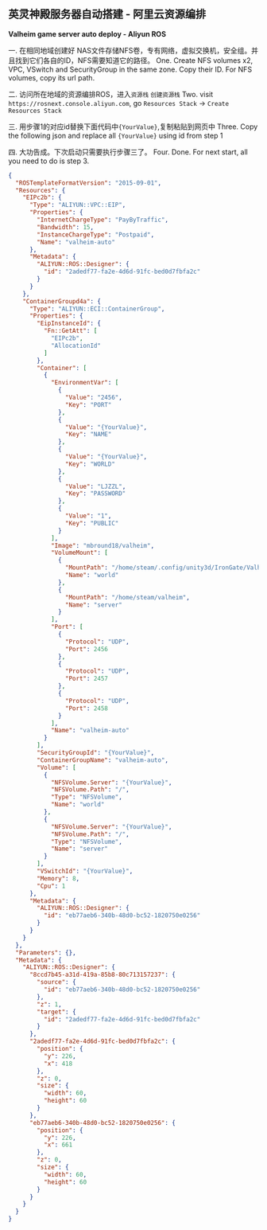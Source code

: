 
## 英灵神殿服务器自动搭建 - 阿里云资源编排
**Valheim game server auto deploy - Aliyun ROS**

一. 在相同地域创建好 NAS文件存储NFS卷，专有网络，虚拟交换机，安全组。并且找到它们各自的ID，NFS需要知道它的路径。
One. Create NFS volumes x2, VPC, VSwitch and SecurityGroup in the same zone. Copy their ID. For NFS volumes, copy its url path.



二. 访问所在地域的资源编排ROS，进入`资源栈` `创建资源栈`
Two. visit `https://rosnext.console.aliyun.com`, go `Resources Stack` -> `Create Resources Stack`



三. 用步骤1的对应id替换下面代码中`{YourValue}`,复制粘贴到网页中
Three. Copy the following json and replace all `{YourValue}` using id from step 1



四. 大功告成。下次启动只需要执行步骤三了。
Four. Done. For next start, all you need to do is step 3.

```json
{
  "ROSTemplateFormatVersion": "2015-09-01",
  "Resources": {
    "EIPc2b": {
      "Type": "ALIYUN::VPC::EIP",
      "Properties": {
        "InternetChargeType": "PayByTraffic",
        "Bandwidth": 15,
        "InstanceChargeType": "Postpaid",
        "Name": "valheim-auto"
      },
      "Metadata": {
        "ALIYUN::ROS::Designer": {
          "id": "2adedf77-fa2e-4d6d-91fc-bed0d7fbfa2c"
        }
      }
    },
    "ContainerGroupd4a": {
      "Type": "ALIYUN::ECI::ContainerGroup",
      "Properties": {
        "EipInstanceId": {
          "Fn::GetAtt": [
            "EIPc2b",
            "AllocationId"
          ]
        },
        "Container": [
          {
            "EnvironmentVar": [
              {
                "Value": "2456",
                "Key": "PORT"
              },
              {
                "Value": "{YourValue}",
                "Key": "NAME"
              },
              {
                "Value": "{YourValue}",
                "Key": "WORLD"
              },
              {
                "Value": "LJZZL",
                "Key": "PASSWORD"
              },
              {
                "Value": "1",
                "Key": "PUBLIC"
              }
            ],
            "Image": "mbround18/valheim",
            "VolumeMount": [
              {
                "MountPath": "/home/steam/.config/unity3d/IronGate/Valheim",
                "Name": "world"
              },
              {
                "MountPath": "/home/steam/valheim",
                "Name": "server"
              }
            ],
            "Port": [
              {
                "Protocol": "UDP",
                "Port": 2456
              },
              {
                "Protocol": "UDP",
                "Port": 2457
              },
              {
                "Protocol": "UDP",
                "Port": 2458
              }
            ],
            "Name": "valheim-auto"
          }
        ],
        "SecurityGroupId": "{YourValue}",
        "ContainerGroupName": "valheim-auto",
        "Volume": [
          {
            "NFSVolume.Server": "{YourValue}",
            "NFSVolume.Path": "/",
            "Type": "NFSVolume",
            "Name": "world"
          },
          {
            "NFSVolume.Server": "{YourValue}",
            "NFSVolume.Path": "/",
            "Type": "NFSVolume",
            "Name": "server"
          }
        ],
        "VSwitchId": "{YourValue}",
        "Memory": 8,
        "Cpu": 1
      },
      "Metadata": {
        "ALIYUN::ROS::Designer": {
          "id": "eb77aeb6-340b-48d0-bc52-1820750e0256"
        }
      }
    }
  },
  "Parameters": {},
  "Metadata": {
    "ALIYUN::ROS::Designer": {
      "8ccd7b45-a31d-419a-85b8-80c713157237": {
        "source": {
          "id": "eb77aeb6-340b-48d0-bc52-1820750e0256"
        },
        "z": 1,
        "target": {
          "id": "2adedf77-fa2e-4d6d-91fc-bed0d7fbfa2c"
        }
      },
      "2adedf77-fa2e-4d6d-91fc-bed0d7fbfa2c": {
        "position": {
          "y": 226,
          "x": 418
        },
        "z": 0,
        "size": {
          "width": 60,
          "height": 60
        }
      },
      "eb77aeb6-340b-48d0-bc52-1820750e0256": {
        "position": {
          "y": 226,
          "x": 661
        },
        "z": 0,
        "size": {
          "width": 60,
          "height": 60
        }
      }
    }
  }
}
```